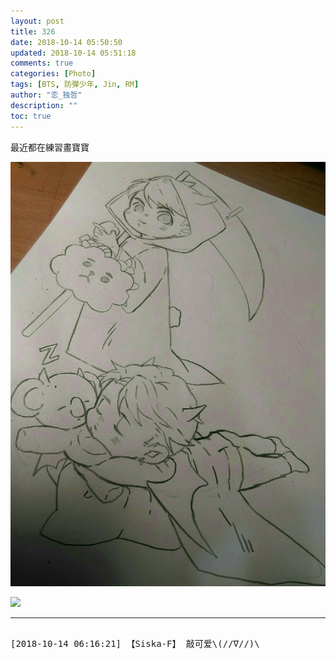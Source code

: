 ```yaml
---
layout: post
title: 326
date: 2018-10-14 05:50:50
updated: 2018-10-14 05:51:18
comments: true
categories: [Photo]
tags: [BTS, 防彈少年, Jin, RM]
author: "恋_独哲"
description: ""
toc: true
---
```


<p dir="ltr"  >最近都在練習畫寶寶</p>

![](https://raw.githubusercontent.com/alicewish/maple50821/master/img_YW5MWVN1NEpoZFc0bGkxb0FUUUp3TnFYdlV4YmFXMUZDSUJCTU84RnB0MmRJcklTZTNrVEx3PT0.jpg)

![](https://raw.githubusercontent.com/alicewish/maple50821/master/img_YW5MWVN1NEpoZFc0bGkxb0FUUUp3QllUR2krUEEwU05DeHVzWDFHV3l0NWtucEtpSGdTK01BPT0.jpg)

---

<pre>

[2018-10-14 06:16:21] 【Siska-F】 敲可爱\(//∇//)\

</pre>